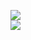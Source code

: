 ![](https://github-readme-stats.vercel.app/api?username=zlaazlaa&show_icons=true&count_private=true&title_color=fff&text_color=fff&icon_color=fff&bg_color=30,af6bcc,9479d5)  
![](https://github-readme-stats.vercel.app/api/pin/?username=zlaazlaa&repo=meiyong2.0&&layout=compact&title_color=fff&text_color=fff&icon_color=fff&bg_color=30,af6bcc,9479d5)
